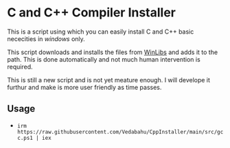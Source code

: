 # C and C++ Compiler Installer

This is a script using which you can easily install C and C++ basic nececities in *windows* only.

This script downloads and installs the files from [WinLibs](https://winlibs.com/) and adds it to the path.
This is done automatically and not much human intervention is required.

This is still a new script and is not yet meature enough. I will develope it furthur and make is more user friendly as time passes.

## Usage

- `irm https://raw.githubusercontent.com/Vedabahu/CppInstaller/main/src/gcc.ps1 | iex`
